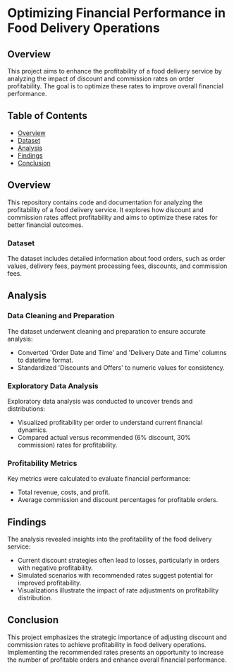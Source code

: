 # Optimizing Financial Performance in Food Delivery Operations

## Overview
This project aims to enhance the profitability of a food delivery service by analyzing the impact of discount and commission rates on order profitability. The goal is to optimize these rates to improve overall financial performance.

## Table of Contents
- [Overview](#overview)
- [Dataset](#dataset)
- [Analysis](#analysis)
- [Findings](#findings)
- [Conclusion](#conclusion)

## Overview
This repository contains code and documentation for analyzing the profitability of a food delivery service. It explores how discount and commission rates affect profitability and aims to optimize these rates for better financial outcomes.

### Dataset
The dataset includes detailed information about food orders, such as order values, delivery fees, payment processing fees, discounts, and commission fees.

## Analysis
### Data Cleaning and Preparation
The dataset underwent cleaning and preparation to ensure accurate analysis:
- Converted 'Order Date and Time' and 'Delivery Date and Time' columns to datetime format.
- Standardized 'Discounts and Offers' to numeric values for consistency.

### Exploratory Data Analysis
Exploratory data analysis was conducted to uncover trends and distributions:
- Visualized profitability per order to understand current financial dynamics.
- Compared actual versus recommended (6% discount, 30% commission) rates for profitability.

### Profitability Metrics
Key metrics were calculated to evaluate financial performance:
- Total revenue, costs, and profit.
- Average commission and discount percentages for profitable orders.

## Findings
The analysis revealed insights into the profitability of the food delivery service:
- Current discount strategies often lead to losses, particularly in orders with negative profitability.
- Simulated scenarios with recommended rates suggest potential for improved profitability.
- Visualizations illustrate the impact of rate adjustments on profitability distribution.

## Conclusion
This project emphasizes the strategic importance of adjusting discount and commission rates to achieve profitability in food delivery operations. Implementing the recommended rates presents an opportunity to increase the number of profitable orders and enhance overall financial performance.

